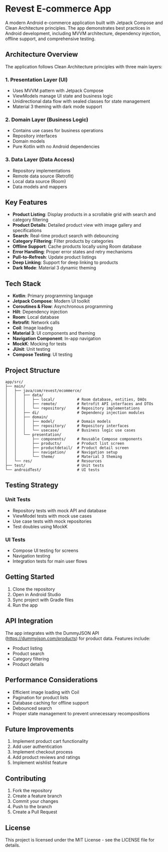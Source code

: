 # Revest E-commerce App

A modern Android e-commerce application built with Jetpack Compose and Clean Architecture principles. The app demonstrates best practices in Android development, including MVVM architecture, dependency injection, offline support, and comprehensive testing.

## Architecture Overview

The application follows Clean Architecture principles with three main layers:

### 1. Presentation Layer (UI)
- Uses MVVM pattern with Jetpack Compose
- ViewModels manage UI state and business logic
- Unidirectional data flow with sealed classes for state management
- Material 3 theming with dark mode support

### 2. Domain Layer (Business Logic)
- Contains use cases for business operations
- Repository interfaces
- Domain models
- Pure Kotlin with no Android dependencies

### 3. Data Layer (Data Access)
- Repository implementations
- Remote data source (Retrofit)
- Local data source (Room)
- Data models and mappers

## Key Features

- **Product Listing**: Display products in a scrollable grid with search and category filtering
- **Product Details**: Detailed product view with image gallery and specifications
- **Search**: Real-time product search with debouncing
- **Category Filtering**: Filter products by categories
- **Offline Support**: Cache products locally using Room database
- **Error Handling**: Proper error states and retry mechanisms
- **Pull-to-Refresh**: Update product listings
- **Deep Linking**: Support for deep linking to products
- **Dark Mode**: Material 3 dynamic theming

## Tech Stack

- **Kotlin**: Primary programming language
- **Jetpack Compose**: Modern UI toolkit
- **Coroutines & Flow**: Asynchronous programming
- **Hilt**: Dependency injection
- **Room**: Local database
- **Retrofit**: Network calls
- **Coil**: Image loading
- **Material 3**: UI components and theming
- **Navigation Component**: In-app navigation
- **MockK**: Mocking for tests
- **JUnit**: Unit testing
- **Compose Testing**: UI testing

## Project Structure

```
app/src/
├── main/
│   ├── java/com/revest/ecommerce/
│   │   ├── data/
│   │   │   ├── local/          # Room database, entities, DAOs
│   │   │   ├── remote/         # Retrofit API interfaces and DTOs
│   │   │   └── repository/     # Repository implementations
│   │   ├── di/                 # Dependency injection modules
│   │   ├── domain/
│   │   │   ├── model/          # Domain models
│   │   │   ├── repository/     # Repository interfaces
│   │   │   └── usecase/        # Business logic use cases
│   │   └── presentation/
│   │       ├── components/     # Reusable Compose components
│   │       ├── products/       # Product list screen
│   │       ├── productdetail/  # Product detail screen
│   │       ├── navigation/     # Navigation setup
│   │       └── theme/          # Material 3 theming
│   └── res/                    # Resources
├── test/                       # Unit tests
└── androidTest/                # UI tests
```

## Testing Strategy

### Unit Tests
- Repository tests with mock API and database
- ViewModel tests with mock use cases
- Use case tests with mock repositories
- Test doubles using MockK

### UI Tests
- Compose UI testing for screens
- Navigation testing
- Integration tests for main user flows

## Getting Started

1. Clone the repository
2. Open in Android Studio
3. Sync project with Gradle files
4. Run the app

## API Integration

The app integrates with the DummyJSON API (https://dummyjson.com/products) for product data. Features include:
- Product listing
- Product search
- Category filtering
- Product details

## Performance Considerations

- Efficient image loading with Coil
- Pagination for product lists
- Database caching for offline support
- Debounced search
- Proper state management to prevent unnecessary recompositions

## Future Improvements

1. Implement product cart functionality
2. Add user authentication
3. Implement checkout process
4. Add product reviews and ratings
5. Implement wishlist feature
   

## Contributing

1. Fork the repository
2. Create a feature branch
3. Commit your changes
4. Push to the branch
5. Create a Pull Request

## License

This project is licensed under the MIT License - see the LICENSE file for details.
